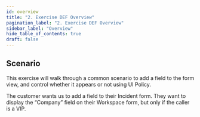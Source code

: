 ```yaml
---
id: overview
title: "2. Exercise DEF Overview"
pagination_label: "2. Exercise DEF Overview"
sidebar_label: "Overview"
hide_table_of_contents: true
draft: false
---
```


## Scenario
This exercise will walk through a common scenario to add a field to the form view, and control whether it appears or not using UI Policy.

The customer wants us to add a field to their Incident form. They want to display the “Company” field on their Workspace form, but only if the caller is a VIP. 

